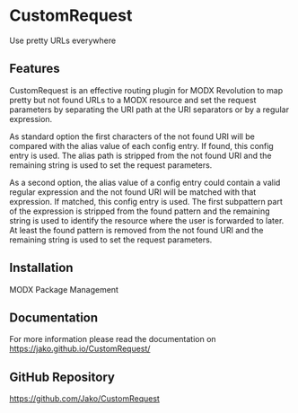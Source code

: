 # CustomRequest

Use pretty URLs everywhere

## Features

CustomRequest is an effective routing plugin for MODX Revolution to map pretty
but not found URLs to a MODX resource and set the request parameters by
separating the URI path at the URI separators or by a regular expression.

As standard option the first characters of the not found URI will be compared
with the alias value of each config entry. If found, this config entry is used.
The alias path is stripped from the not found URI and the remaining string is
used to set the request parameters.

As a second option, the alias value of a config entry could contain a valid
regular expression and the not found URI will be matched with that expression.
If matched, this config entry is used. The first subpattern part of the
expression is stripped from the found pattern and the remaining  string is used
to identify the resource where the user is forwarded to later. At least the
found pattern is removed from the not found URI and the remaining string is
used to set the request parameters.

## Installation

MODX Package Management

## Documentation

For more information please read the documentation on https://jako.github.io/CustomRequest/

## GitHub Repository

https://github.com/Jako/CustomRequest

